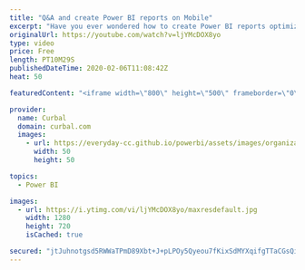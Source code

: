 ```yaml
---
title: "Q&A and create Power BI reports on Mobile"
excerpt: "Have you ever wondered how to create Power BI reports optimized for mobile? In this video I will show you how to do that and also how Q&A works in Power BI mobile.  EnjoY!  Jump to Q&A part of the video: https://youtu.be/ljYMcDOX8yo?t=294   Looking for a download file? Go to our Download Center: https://curbal.com/donwload-center"
originalUrl: https://youtube.com/watch?v=ljYMcDOX8yo
type: video
price: Free
length: PT10M29S
publishedDateTime: 2020-02-06T11:08:42Z
heat: 50

featuredContent: "<iframe width=\"800\" height=\"500\" frameborder=\"0\" src=\"https://www.youtube.com/embed/ljYMcDOX8yo\" allow=\"accelerometer; autoplay; encrypted-media; gyroscope; picture-in-picture\" allowfullscreen></iframe>"

provider:
  name: Curbal
  domain: curbal.com
  images:
    - url: https://everyday-cc.github.io/powerbi/assets/images/organizations/curbal.com-50x50.jpg
      width: 50
      height: 50

topics:
  - Power BI

images:
  - url: https://i.ytimg.com/vi/ljYMcDOX8yo/maxresdefault.jpg
    width: 1280
    height: 720
    isCached: true

secured: "jtJuhnotgsd5RWWaTPmD89Xbt+J+pLPOy5Qyeou7fKixSdMYXqifgTTaCGsQirHFmUOMxyt5QhdUiNhVVU6Lv0q9pS5HjKz4teOordzsXNn841MIadNwWK3Ax07UOy+ndgpDgzSmvnChbZwEobhwv35hhhlJFoohUy9aQfu46JTpqve2ZGxf7m9t4H7sfbiX7SsIGIf5QIPJyiBNOZKiaxuvYCvap4hOg5sAR56ePcgS9cXuqJh4NA6oUtpRozGCvWvg0Xb89h0a+0s+cp08jMWWD5Dtc578mgpN5DtK/+2m3hybfZx4AzFAW5PNZDC+jlD6G7Fxn5SqQPowRQW+/ET+Zdrz21S4ScCeHkwmmTcAmBNWsUUurZJaJzhi/ftmY5XypLZ4JCjzz734hQvhOt1kxNVc9XscLUI80tsbnGk=;c3/qvAFKHj9hl0/08jAuoQ=="
---
```


